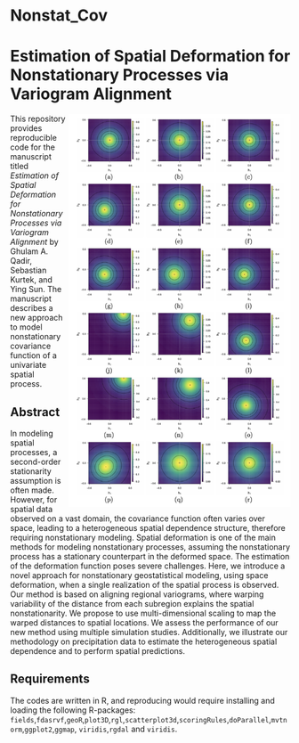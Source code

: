 # Nonstat_Cov

# Estimation of Spatial Deformation for Nonstationary Processes via Variogram Alignment
<img align="right" src="https://github.com/ghulamabdul/Asymm_cross_cov/blob/master/promoimage.asym.png" alt="drawing" width="400"/>


This repository provides reproducible code for the manuscript titled *Estimation of Spatial Deformation for Nonstationary Processes via Variogram Alignment* by Ghulam A. Qadir, Sebastian Kurtek, and Ying Sun. The manuscript describes a new approach to model nonstationary covariance function of a univariate spatial process.

## Abstract

In modeling spatial processes, a second-order stationarity assumption is often made. However, for spatial data observed on a vast domain, the covariance function often varies over space, leading to a heterogeneous spatial dependence structure, therefore requiring nonstationary modeling. Spatial deformation is one of the main methods for modeling nonstationary processes, assuming the nonstationary process has a stationary counterpart in the deformed space. The estimation of the deformation function poses severe challenges. Here, we introduce a novel approach for nonstationary geostatistical modeling, using space deformation, when a single realization of the spatial process is observed. Our method is based on aligning regional variograms, where warping variability of the distance from each subregion explains the spatial nonstationarity. We propose to use multi-dimensional scaling to map the warped distances to spatial locations. We assess the performance of our new method using multiple simulation studies. Additionally, we illustrate our methodology on precipitation data to estimate the heterogeneous spatial dependence and to perform spatial predictions.
## Requirements

The codes are written in R, and reproducing would require installing and loading the following R-packages: `fields`,`fdasrvf`,`geoR`,`plot3D`,`rgl`,`scatterplot3d`,`scoringRules`,`doParallel`,`mvtnorm`,`ggplot2`,`ggmap`, `viridis`,`rgdal` and `viridis`. 

##
